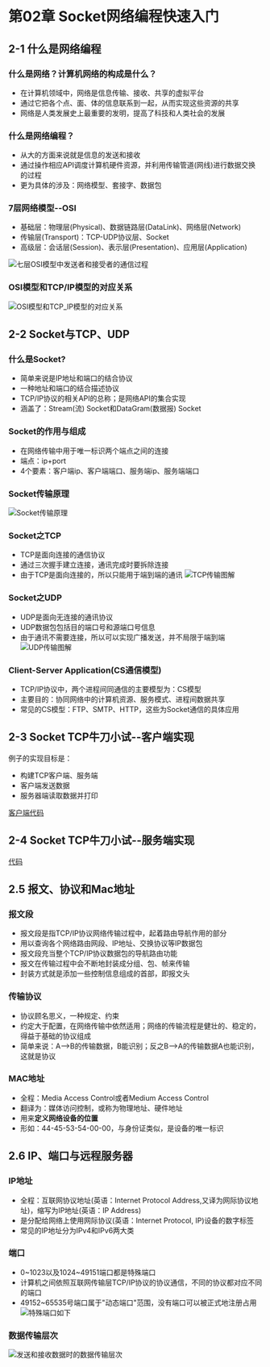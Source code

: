 # 第02章 Socket网络编程快速入门

## 2-1 什么是网络编程

### 什么是网络？计算机网络的构成是什么？

+ 在计算机领域中，网络是信息传输、接收、共享的虚拟平台
+ 通过它把各个点、面、体的信息联系到一起，从而实现这些资源的共享
+ 网络是人类发展史上最重要的发明，提高了科技和人类社会的发展

### 什么是网络编程？

+ 从大的方面来说就是信息的发送和接收
+ 通过操作相应API调度计算机硬件资源，并利用传输管道(网线)进行数据交换的过程
+ 更为具体的涉及：网络模型、套接字、数据包

### 7层网络模型--OSI

+ 基础层：物理层(Physical)、数据链路层(DataLink)、网络层(Network)
+ 传输层(Transport)：TCP-UDP协议层、Socket
+ 高级层：会话层(Session)、表示层(Presentation)、应用层(Application)

![七层OSI模型中发送者和接受者的通信过程](七层OSI模型中发送者和接受者的通信过程.png)

### OSI模型和TCP/IP模型的对应关系

![OSI模型和TCP_IP模型的对应关系](OSI模型和TCP_IP模型的对应关系.png)

## 2-2 Socket与TCP、UDP

### 什么是Socket?

+ 简单来说是IP地址和端口的结合协议
+ 一种地址和端口的结合描述协议
+ TCP/IP协议的相关API的总称；是网络API的集合实现
+ 涵盖了：Stream(流) Socket和DataGram(数据报) Socket

### Socket的作用与组成

+ 在网络传输中用于唯一标识两个端点之间的连接
+ 端点：ip+port
+ 4个要素：客户端ip、客户端端口、服务端ip、服务端端口

### Socket传输原理

![Socket传输原理](Socket传输原理.png)

### Socket之TCP

+ TCP是面向连接的通信协议
+ 通过三次握手建立连接，通讯完成时要拆除连接
+ 由于TCP是面向连接的，所以只能用于端到端的通讯
![TCP传输图解](TCP传输图解.png)

### Socket之UDP

+ UDP是面向无连接的通讯协议
+ UDP数据包包括目的端口号和源端口号信息
+ 由于通讯不需要连接，所以可以实现广播发送，并不局限于端到端
![UDP传输图解](UDP传输图解.png)

### Client-Server Application(CS通信模型)

+ TCP/IP协议中，两个进程间同通信的主要模型为：CS模型
+ 主要目的：协同网络中的计算机资源、服务模式、进程间数据共享
+ 常见的CS模型：FTP、SMTP、HTTP，这些为Socket通信的具体应用

## 2-3 Socket TCP牛刀小试--客户端实现

例子的实现目标是：

+ 构建TCP客户端、服务端
+ 客户端发送数据
+ 服务器端读取数据并打印

[客户端代码](../src/main/java/Chapter02Start/Client.java)

## 2-4 Socket TCP牛刀小试--服务端实现

[代码](../src/main/java/Chapter02Start/Server.java)

## 2.5 报文、协议和Mac地址

### 报文段

+ 报文段是指TCP/IP协议网络传输过程中，起着路由导航作用的部分
+ 用以查询各个网络路由网段、IP地址、交换协议等IP数据包
+ 报文段充当整个TCP/IP协议数据包的导航路由功能
+ 报文在传输过程中会不断地封装成分组、包、帧来传输
+ 封装方式就是添加一些控制信息组成的首部，即报文头

### 传输协议

+ 协议顾名思义，一种规定、约束
+ 约定大于配置，在网络传输中依然适用；网络的传输流程是健壮的、稳定的，得益于基础的协议组成
+ 简单来说：A-->B的传输数据，B能识别；反之B-->A的传输数据A也能识别，这就是协议

### MAC地址

+ 全程：Media Access Control或者Medium Access Control
+ 翻译为：媒体访问控制，或称为物理地址、硬件地址
+ 用来**定义网络设备的位置**
+ 形如：44-45-53-54-00-00，与身份证类似，是设备的唯一标识

## 2.6 IP、端口与远程服务器

### IP地址

+ 全程：互联网协议地址(英语：Internet Protocol Address,又译为网际协议地址)，缩写为IP地址(英语：IP Address)
+ 是分配给网络上使用网际协议(英语：Internet Protocol, IP)设备的数字标签
+ 常见的IP地址分为IPv4和IPv6两大类

### 端口

+ 0~1023以及1024~49151端口都是特殊端口
+ 计算机之间依照互联网传输层TCP/IP协议的协议通信，不同的协议都对应不同的端口
+ 49152~65535号端口属于"动态端口"范围，没有端口可以被正式地注册占用
![特殊端口如下](特殊端口如下.png)

### 数据传输层次

![发送和接收数据时的数据传输层次](发送和接收数据时的数据传输层次.png)

